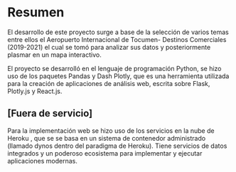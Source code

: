 # Resumen 
El desarrollo de este proyecto surge a base de la selección de varios temas entre ellos el Aeropuerto Internacional de Tocumen- Destinos Comerciales (2019-2021) el cual se tomó para analizar sus datos y posteriormente plasmar en un mapa interactivo.

El proyecto se desarrolló en el lenguaje de programación Python, se hizo uso de los paquetes Pandas y Dash Plotly, que es una herramienta utilizada para la creación de aplicaciones de análisis web, escrita sobre Flask, Plotly.js y React.js. 

## [Fuera de servicio]
Para la implementación web se hizo uso de los servicios en la nube de Heroku , que se se basa en un sistema de contenedor administrado (llamado dynos dentro del paradigma de Heroku). Tiene servicios de datos integrados y un poderoso ecosistema para implementar y ejecutar aplicaciones modernas.

